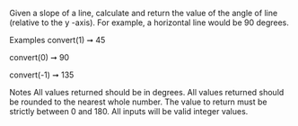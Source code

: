 Given a slope of a line, calculate and return the value of the angle of line (relative to the y -axis). For example, a horizontal line would be 90 degrees.

Examples
convert(1) ➞ 45

convert(0) ➞ 90

convert(-1) ➞ 135

Notes
All values returned should be in degrees.
All values returned should be rounded to the nearest whole number.
The value to return must be strictly between 0 and 180.
All inputs will be valid integer values.